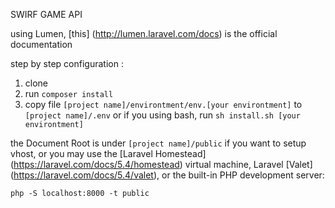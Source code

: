 SWIRF GAME API

using Lumen, [this] (http://lumen.laravel.com/docs) is the official documentation

step by step configuration :
1. clone
2. run ```composer install```
3. copy file ```[project name]/environtment/env.[your environtment]``` to ```[project name]/.env``` or if you using bash, run ```sh install.sh [your environtment]```

the Document Root is under ```[project name]/public``` if you want to setup vhost, or you may use the [Laravel Homestead] (https://laravel.com/docs/5.4/homestead) virtual machine, Laravel [Valet] (https://laravel.com/docs/5.4/valet), or the built-in PHP development server: 

```php -S localhost:8000 -t public```